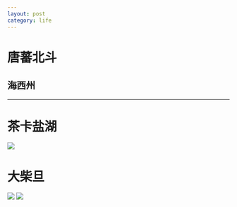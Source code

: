 ```yaml
---
layout: post
category: life
---
```


# 唐蕃北斗
## 海西州
---

# 茶卡盐湖

![](http://ww1.sinaimg.cn/mw690/89d0a2e1gw1f96xc94bs6j21kw16o4ka.jpg)

# 大柴旦

![](http://ww2.sinaimg.cn/mw690/89d0a2e1gw1f96xm65gqqj217k09543n.jpg)
![](http://ww3.sinaimg.cn/mw690/89d0a2e1gw1f96xm6qsf7j218g0xcanj.jpg)
